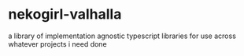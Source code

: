 # nekogirl-valhalla

a library of implementation agnostic typescript libraries
for use across whatever projects i need done
